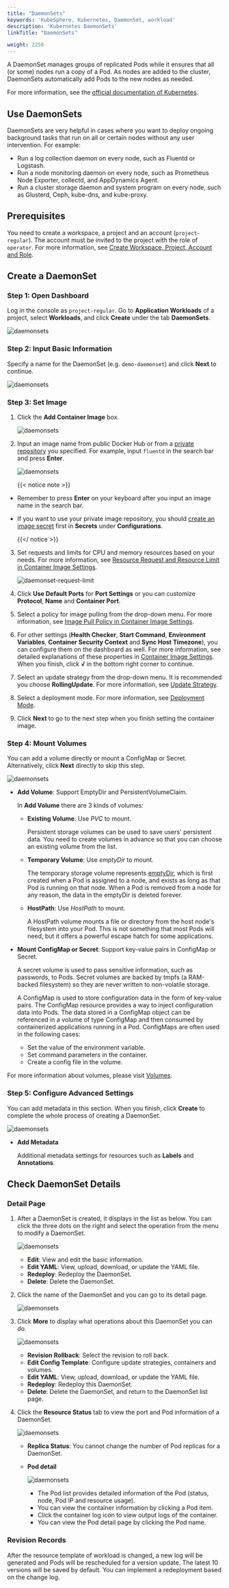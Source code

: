 ```yaml
---
title: "DaemonSets"
keywords: 'KubeSphere, Kubernetes, DaemonSet, workload'
description: 'Kubernetes DaemonSets'
linkTitle: "DaemonSets"

weight: 2250
---
```


A DaemonSet manages groups of replicated Pods while it ensures that all (or some) nodes run a copy of a Pod. As nodes are added to the cluster, DaemonSets automatically add Pods to the new nodes as needed.

For more information, see the [official documentation of Kubernetes](https://kubernetes.io/docs/concepts/workloads/controllers/daemonset/).

## Use DaemonSets

DaemonSets are very helpful in cases where you want to deploy ongoing background tasks that run on all or certain nodes without any user intervention. For example:

- Run a log collection daemon on every node, such as Fluentd or Logstash.
- Run a node monitoring daemon on every node, such as Prometheus Node Exporter, collectd, and AppDynamics Agent.
- Run a cluster storage daemon and system program on every node, such as Glusterd, Ceph, kube-dns, and kube-proxy.

## Prerequisites

You need to create a workspace, a project and an account (`project-regular`). The account must be invited to the project with the role of `operator`. For more information, see [Create Workspace, Project, Account and Role](../../../quick-start/create-workspace-and-project).

## Create a DaemonSet

### Step 1: Open Dashboard

Log in the console as `project-regular`. Go to **Application Workloads** of a project, select **Workloads**, and click **Create** under the tab **DaemonSets**.

![daemonsets](/images/docs/project-user-guide/workloads/daemonsets.jpg)

### Step 2: Input Basic Information

Specify a name for the DaemonSet (e.g. `demo-daemonset`) and click **Next** to continue.

![daemonsets](/images/docs/project-user-guide/workloads/daemonsets_form_1.jpg)

### Step 3: Set Image

1. Click the **Add Container Image** box.

    ![daemonsets](/images/docs/project-user-guide/workloads/daemonsets_form_2_container_btn.jpg)

2. Input an image name from public Docker Hub or from a [private repository](../../configuration/image-registry/) you specified. For example, input `fluentd` in the search bar and press **Enter**.

    ![daemonsets](/images/docs/project-user-guide/workloads/daemonsets_form_2_container_1.jpg)

    {{< notice note >}}

- Remember to press **Enter** on your keyboard after you input an image name in the search bar.
- If you want to use your private image repository, you should [create an image secret](../../configuration/image-registry/) first in **Secrets** under **Configurations**.

    {{</ notice >}}

3. Set requests and limits for CPU and memory resources based on your needs. For more information, see [Resource Request and Resource Limit in Container Image Settings](../container-image-settings/#add-container-image).

    ![daemonset-request-limit](/images/docs/project-user-guide/workloads/daemonset-request-limit.jpg)

4. Click **Use Default Ports** for **Port Settings** or you can customize **Protocol**, **Name** and **Container Port**.

5. Select a policy for image pulling from the drop-down menu. For more information, see [Image Pull Policy in Container Image Settings](../container-image-settings/#add-container-image).

6. For other settings (**Health Checker**, **Start Command**, **Environment Variables**, **Container Security Context** and **Sync Host Timezone**), you can configure them on the dashboard as well. For more information, see detailed explanations of these properties in [Container Image Settings](../container-image-settings/#add-container-image). When you finish, click **√** in the bottom right corner to continue.

7. Select an update strategy from the drop-down menu. It is recommended you choose **RollingUpdate**. For more information, see [Update Strategy](../container-image-settings/#update-strategy).

8. Select a deployment mode. For more information, see [Deployment Mode](../container-image-settings/#deployment-mode).

9. Click **Next** to go to the next step when you finish setting the container image.

### Step 4: Mount Volumes

You can add a volume directly or mount a ConfigMap or Secret. Alternatively, click **Next** directly to skip this step.

![daemonsets](/images/docs/project-user-guide/workloads/daemonsets_form_3.jpg)

- **Add Volume**: Support EmptyDir and PersistentVolumeClaim.

  In **Add Volume** there are 3 kinds of volumes:

  - **Existing Volume**: Use *PVC* to mount.

    Persistent storage volumes can be used to save users' persistent data. You need to create volumes in advance so that you can choose an existing volume from the list.

  - **Temporary Volume**: Use *emptyDir* to mount.

    The temporary storage volume represents [emptyDir](https://kubernetes.cn/docs/concepts/storage/volumes/#emptydir), which is first created when a Pod is assigned to a node, and exists as long as that Pod is running on that node. When a Pod is removed from a node for any reason, the data in the emptyDir is deleted forever.

  - **HostPath**: Use *HostPath* to mount.

    A HostPath volume mounts a file or directory from the host node's filesystem into your Pod. This is not something that most Pods will need, but it offers a powerful escape hatch for some applications.

- **Mount ConfigMap or Secret**: Support key-value pairs in ConfigMap or Secret.

  A secret volume is used to pass sensitive information, such as passwords, to Pods. Secret volumes are backed by tmpfs (a RAM-backed filesystem) so they are never written to non-volatile storage.

  A ConfigMap is used to store configuration data in the form of key-value pairs. The ConfigMap resource provides a way to inject configuration data into Pods. The data stored in a ConfigMap object can be referenced in a volume of type ConfigMap and then consumed by containerized applications running in a Pod. ConfigMaps are often used in the following cases:

  - Set the value of the environment variable.
  - Set command parameters in the container.
  - Create a config file in the volume.

For more information about volumes, please visit [Volumes](../../storage/volumes).

### Step 5: Configure Advanced Settings

You can add metadata in this section. When you finish, click **Create** to complete the whole process of creating a DaemonSet.

![daemonsets](/images/docs/project-user-guide/workloads/daemonsets_form_4.jpg)

- **Add Metadata**

  Additional metadata settings for resources such as **Labels** and **Annotations**.

## Check DaemonSet Details

### Detail Page

1. After a DaemonSet is created, it displays in the list as below. You can click the three dots on the right and select the operation from the menu to modify a DaemonSet.

    ![daemonsets](/images/docs/project-user-guide/workloads/daemonsets_list.png)

    - **Edit**: View and edit the basic information.
    - **Edit YAML**: View, upload, download, or update the YAML file.
    - **Redeploy**: Redeploy the DaemonSet.
    - **Delete**: Delete the DaemonSet.

2. Click the name of the DaemonSet and you can go to its detail page.

    ![daemonsets](/images/docs/project-user-guide/workloads/daemonsets_detail.jpg)

3. Click **More** to display what operations about this DaemonSet you can do.

    ![daemonsets](/images/docs/project-user-guide/workloads/daemonsets_detail_operation_btn.jpg)

    - **Revision Rollback**: Select the revision to roll back.
    - **Edit Config Template**: Configure update strategies, containers and volumes.
    - **Edit YAML**: View, upload, download, or update the YAML file.
    - **Redeploy**: Redeploy this DaemonSet.
    - **Delete**: Delete the DaemonSet, and return to the DaemonSet list page.

4. Click the **Resource Status** tab to view the port and Pod information of a DaemonSet.

    ![daemonsets](/images/docs/project-user-guide/workloads/daemonsets_detail_state.png)

    - **Replica Status**: You cannot change the number of Pod replicas for a DaemonSet.
    - **Pod detail**

      ![daemonsets](/images/docs/project-user-guide/workloads/daemonsets_detail_pod.png)

      - The Pod list provides detailed information of the Pod (status, node, Pod IP and resource usage).
      - You can view the container information by clicking a Pod item.
      - Click the container log icon to view output logs of the container.
      - You can view the Pod detail page by clicking the Pod name.

### Revision Records

After the resource template of workload is changed, a new log will be generated and Pods will be rescheduled for a version update. The latest 10 versions will be saved by default. You can implement a redeployment based on the change log.
